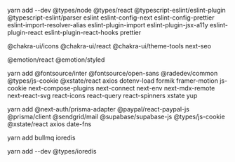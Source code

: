 yarn add --dev @types/node @types/react @typescript-eslint/eslint-plugin @typescript-eslint/parser eslint eslint-config-next eslint-config-prettier eslint-import-resolver-alias eslint-plugin-import eslint-plugin-jsx-a11y eslint-plugin-react eslint-plugin-react-hooks prettier

@chakra-ui/icons
@chakra-ui/react 
@chakra-ui/theme-tools 
next-seo

@emotion/react
@emotion/styled

yarn add @fontsource/inter  @fontsource/open-sans  @radedev/common  @types/js-cookie  @xstate/react axios dotenv-load  formik  framer-motion js-cookie next-compose-plugins  next-connect next-env  next-mdx-remote  next-react-svg   react-icons react-query react-spinners xstate yup

yarn add @next-auth/prisma-adapter @paypal/react-paypal-js @prisma/client @sendgrid/mail @supabase/supabase-js @types/js-cookie @xstate/react axios date-fns

yarn add bullmq ioredis

yarn add --dev @types/ioredis
